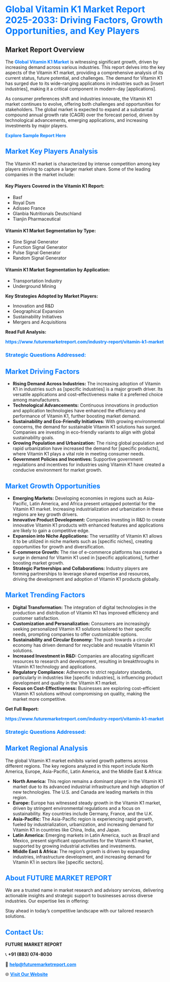 <h1 style="color: #007BFF;">Global Vitamin K1 Market Report 2025-2033: Driving Factors, Growth Opportunities, and Key Players</h1>

<section id="overview">
<h2>Market Report Overview</h2>
<p>The <a href="https://www.futuremarketreport.com/industry-report/vitamin-k1-market" style="color: #007BFF; text-decoration: none;"><strong>Global Vitamin K1 Market</strong></a> is witnessing significant growth, driven by increasing demand across various industries. This report delves into the key aspects of the Vitamin K1 market, providing a comprehensive analysis of its current status, future potential, and challenges. The demand for Vitamin K1 has surged due to its wide-ranging applications in industries such as [insert industries], making it a critical component in modern-day [applications].</p>
<p>As consumer preferences shift and industries innovate, the Vitamin K1 market continues to evolve, offering both challenges and opportunities for stakeholders. The global market is expected to expand at a substantial compound annual growth rate (CAGR) over the forecast period, driven by technological advancements, emerging applications, and increasing investments by major players.</p>
</section>

<section id="overview">
<p><a href="https://www.futuremarketreport.com/request-sample/reportId=29644" style="color: #007BFF; text-decoration: none;"><strong>Explore Sample Report Here</strong></a></p>
</section>

<section id="key-players">
<h2 style="color: #007BFF;">Market Key Players Analysis</h2>
<p>The Vitamin K1 market is characterized by intense competition among key players striving to capture a larger market share. Some of the leading companies in the market include:</p>
<h4>Key Players Covered in the Vitamin K1 Report:</h4>
<ul><li>Basf</li><li>Royal Dsm</li><li>Adisseo France</li><li>Glanbia Nutritionals Deutschland</li><li>Tianjin Pharmaceutical</li></ul>
<h4>Vitamin K1 Market Segmentation by Type:</h4>
<ul><li>Sine Signal Generator</li><li>Function Signal Generator</li><li>Pulse Signal Generator</li><li>Random Signal Generator</li></ul>

<h4>Vitamin K1 Market Segmentation by Application:</h4>
<ul><li>Transportation Industry</li><li>Underground Mining</li></ul>
<p><strong>Key Strategies Adopted by Market Players:</strong></p>
<ul>
<li>Innovation and R&D</li>
<li>Geographical Expansion</li>
<li>Sustainability Initiatives</li>
<li>Mergers and Acquisitions</li>
</ul>
</section>

<section>
<p><strong>Read Full Analysis: </strong></p><a href="https://www.futuremarketreport.com/industry-report/vitamin-k1-market" style="color: #007BFF; text-decoration: none;"><strong>https://www.futuremarketreport.com/industry-report/vitamin-k1-market</strong></a>
<h3 style="color: #007BFF;">Strategic Questions Addressed:</h3>
</section>

<section id="driving-factors">
<h2 style="color: #007BFF;">Market Driving Factors</h2>
<ul>
<li><strong>Rising Demand Across Industries:</strong> The increasing adoption of Vitamin K1 in industries such as [specific industries] is a major growth driver. Its versatile applications and cost-effectiveness make it a preferred choice among manufacturers.</li>
<li><strong>Technological Advancements:</strong> Continuous innovations in production and application technologies have enhanced the efficiency and performance of Vitamin K1, further boosting market demand.</li>
<li><strong>Sustainability and Eco-Friendly Initiatives:</strong> With growing environmental concerns, the demand for sustainable Vitamin K1 solutions has surged. Companies are investing in eco-friendly variants to align with global sustainability goals.</li>
<li><strong>Growing Population and Urbanization:</strong> The rising global population and rapid urbanization have increased the demand for [specific products], where Vitamin K1 plays a vital role in meeting consumer needs.</li>
<li><strong>Government Policies and Incentives:</strong> Supportive government regulations and incentives for industries using Vitamin K1 have created a conducive environment for market growth.</li>
</ul>
</section>

<section id="growth-opportunities">
<h2 style="color: #007BFF;">Market Growth Opportunities</h2>
<ul>
<li><strong>Emerging Markets:</strong> Developing economies in regions such as Asia-Pacific, Latin America, and Africa present untapped potential for the Vitamin K1 market. Increasing industrialization and urbanization in these regions are key growth drivers.</li>
<li><strong>Innovative Product Development:</strong> Companies investing in R&D to create innovative Vitamin K1 products with enhanced features and applications are likely to gain a competitive edge.</li>
<li><strong>Expansion into Niche Applications:</strong> The versatility of Vitamin K1 allows it to be utilized in niche markets such as [specific niches], creating opportunities for growth and diversification.</li>
<li><strong>E-commerce Growth:</strong> The rise of e-commerce platforms has created a surge in demand for Vitamin K1 used in [specific applications], further boosting market growth.</li>
<li><strong>Strategic Partnerships and Collaborations:</strong> Industry players are forming partnerships to leverage shared expertise and resources, driving the development and adoption of Vitamin K1 products globally.</li>
</ul>
</section>

<section id="trending-factors">
<h2 style="color: #007BFF;">Market Trending Factors</h2>
<ul>
<li><strong>Digital Transformation:</strong> The integration of digital technologies in the production and distribution of Vitamin K1 has improved efficiency and customer satisfaction.</li>
<li><strong>Customization and Personalization:</strong> Consumers are increasingly seeking personalized Vitamin K1 solutions tailored to their specific needs, prompting companies to offer customizable options.</li>
<li><strong>Sustainability and Circular Economy:</strong> The push towards a circular economy has driven demand for recyclable and reusable Vitamin K1 solutions.</li>
<li><strong>Increased Investment in R&D:</strong> Companies are allocating significant resources to research and development, resulting in breakthroughs in Vitamin K1 technology and applications.</li>
<li><strong>Regulatory Compliance:</strong> Adherence to strict regulatory standards, particularly in industries like [specific industries], is influencing product development and quality in the Vitamin K1 market.</li>
<li><strong>Focus on Cost-Effectiveness:</strong> Businesses are exploring cost-efficient Vitamin K1 solutions without compromising on quality, making the market more competitive.</li>
</ul>
</section>

<section>
<p><strong>Get Full Report: </strong></p><a href="https://www.futuremarketreport.com/industry-report/vitamin-k1-market" style="color: #007BFF; text-decoration: none;"><strong>https://www.futuremarketreport.com/industry-report/vitamin-k1-market</strong></a>
<h3 style="color: #007BFF;">Strategic Questions Addressed:</h3>
</section>


<section id="regional-analysis">
<h2 style="color: #007BFF;">Market Regional Analysis</h2>
<p>The global Vitamin K1 market exhibits varied growth patterns across different regions. The key regions analyzed in this report include North America, Europe, Asia-Pacific, Latin America, and the Middle East & Africa:</p>
<ul>
<li><strong>North America:</strong> This region remains a dominant player in the Vitamin K1 market due to its advanced industrial infrastructure and high adoption of new technologies. The U.S. and Canada are leading markets in this region.</li>
<li><strong>Europe:</strong> Europe has witnessed steady growth in the Vitamin K1 market, driven by stringent environmental regulations and a focus on sustainability. Key countries include Germany, France, and the U.K.</li>
<li><strong>Asia-Pacific:</strong> The Asia-Pacific region is experiencing rapid growth, fueled by industrialization, urbanization, and increasing demand for Vitamin K1 in countries like China, India, and Japan.</li>
<li><strong>Latin America:</strong> Emerging markets in Latin America, such as Brazil and Mexico, present significant opportunities for the Vitamin K1 market, supported by growing industrial activities and investments.</li>
<li><strong>Middle East & Africa:</strong> The region’s growth is driven by expanding industries, infrastructure development, and increasing demand for Vitamin K1 in sectors like [specific sectors].</li>
</ul>
</section>

<footer>
<h2 style="color: #007BFF;">About FUTURE MARKET REPORT</h2>
<p>We are a trusted name in market research and advisory services, delivering actionable insights and strategic support to businesses across diverse industries. Our expertise lies in offering:</p>

<p>Stay ahead in today’s competitive landscape with our tailored research solutions.</p>

<h2 style="color: #007BFF;">Contact Us:</h2>
<p><strong>FUTURE MARKET REPORT</strong></p>
<p>📞 <strong>+91 (883) 074-8030</strong></p>
<p>📧 <strong><a href="mailto:help@futuremarketreport.com" style="color: #007BFF;">help@futuremarketreport.com</a></strong></p>
<p>🌐 <strong><a href="https://www.futuremarketreport.com/" style="color: #007BFF;">Visit Our Website</a></strong></p>
</footer>